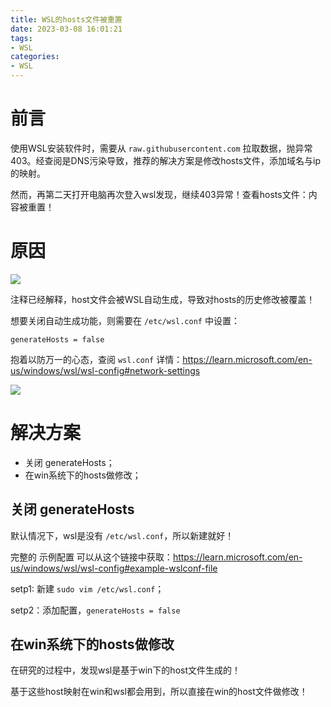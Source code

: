 ```yaml
---
title: WSL的hosts文件被重置
date: 2023-03-08 16:01:21
tags:
- WSL
categories:
- WSL
---
```


# 前言

使用WSL安装软件时，需要从 `raw.githubusercontent.com` 拉取数据，抛异常 403。经查阅是DNS污染导致，推荐的解决方案是修改hosts文件，添加域名与ip的映射。

然而，再第二天打开电脑再次登入wsl发现，继续403异常！查看hosts文件：内容被重置！

<!-- more -->


# 原因

![](Snipaste_2023-03-08_16-08-58.png)

注释已经解释，host文件会被WSL自动生成，导致对hosts的历史修改被覆盖！

想要关闭自动生成功能，则需要在 `/etc/wsl.conf` 中设置：

```shell
generateHosts = false
```

抱着以防万一的心态，查阅 `wsl.conf` 详情：https://learn.microsoft.com/en-us/windows/wsl/wsl-config#network-settings

![](Snipaste_2023-03-08_16-15-42.png)

# 解决方案

- 关闭 generateHosts；
- 在win系统下的hosts做修改；


## 关闭 generateHosts

默认情况下，wsl是没有 `/etc/wsl.conf`，所以新建就好！

完整的 示例配置 可以从这个链接中获取：https://learn.microsoft.com/en-us/windows/wsl/wsl-config#example-wslconf-file

setp1: 新建 `sudo vim /etc/wsl.conf`；

setp2：添加配置，`generateHosts = false`

## 在win系统下的hosts做修改

在研究的过程中，发现wsl是基于win下的host文件生成的！

基于这些host映射在win和wsl都会用到，所以直接在win的host文件做修改！
